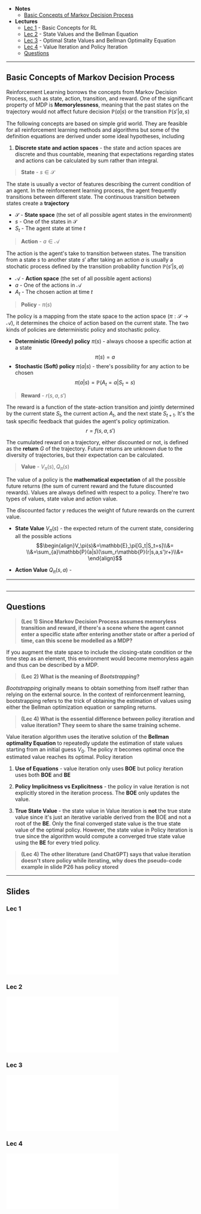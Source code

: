 
+ **Notes**
	+ [Basic Concepts of Markov Decision Process](#Basic%20Concepts%20of%20Markov%20Decision%20Process)
+ **Lectures**
	+ [Lec 1](#Lec%201) - Basic Concepts for RL
	+ [Lec 2](#Lec%202) - State Values and the Bellman Equation
	+ [Lec 3](#Lec%203) - Optimal State Values and Bellman Optimality Equation
	+ [Lec 4](#Lec%204) - Value Iteration and Policy Iteration
	+ [Questions](#Questions)



---
## Basic Concepts of Markov Decision Process

Reinforcement Learning borrows the concepts from Markov Decision Process, such as state, action, transition, and reward. One of the significant property of MDP is **Memorylessness**, meaning that the past states on the trajectory would not affect future decision $\mathbb{P}(a|s)$ or the transition $\mathbb{P}(s'|a,s)$

The following concepts are based on simple grid world. They are feasible for all reinforcement learning methods and algorithms but some of the definition equations are derived under some ideal hypotheses, including

1. **Discrete state and action spaces** - the state and action spaces are discrete and thus countable, meaning that expectations regarding states and actions can be calculated by sum rather than integral.


> **State** - $s\in\mathcal{S}$

The state is usually a vector of features describing the current condition of an agent. In the reinforcement learning process, the agent frequently transitions between different state. The continuous transition between states create a **trajectory**

+ $\mathcal{S}$ - **State space** (the set of all possible agent states in the environment)
+ $s$ - One of the states in $\mathcal{S}$
+ $S_t$ - The agent state at time $t$ 


> **Action** - $a\in\mathcal{A}$

The action is the agent's take to transition between states. The transition from a state $s$ to another state $s'$ after taking an action $a$ is usually a stochatic process defined by the transition probability  function $\mathbb{P}(s'|s,a)$

+ $\mathcal{A}$ - **Action space** (the set of all possible agent actions)
+ $a$ - One of the actions in $\mathcal{A}$
+ $A_t$ - The chosen action at time $t$ 


> **Policy** - $\pi(s)$

The policy is a mapping from the state space to the action space ($\pi: \mathcal{S} \to \mathcal{A}$), it determines the choice of action based on the current state. The two kinds of policies are deterministic policy and stochastic policy.

+ **Deterministic (Greedy) policy** $\pi(s)$ - always choose a specific action at a state
$$\pi(s)=a$$
+ **Stochastic (Soft) policy** $\pi(a|s)$ - there's possibility for any action to be chosen
$$\pi(a|s)=\mathbb{P}(A_t=a|S_t=s)$$


> **Reward** - $r(s,a,s')$

The reward is a function of the state-action transition and jointly determined by the current state $S_t$, the current action $A_t$, and the next state $S_{t+1}$. It's the task specific feedback that guides the agent's policy optimization. 
$$r=f(s,a,s')$$

The cumulated reward on a trajectory, either discounted or not, is defined as the **return** $G$ of the trajectory. Future returns are unknown due to the diversity of trajectories, but their expectation can be calculated.


> **Value** - $V_\pi(s), Q_\pi(s)$

The value of a policy is the **mathematical expectation** of all the possible future returns (the sum of current reward and the future discounted rewards). Values are always defined with respect to a policy. There're two types of values, state value and action value.

The discounted factor $\gamma$ reduces the weight of future rewards on the current value.

+ **State Value** $V_\pi(s)$ - the expected return of the current state, considering all the possible actions
$$\begin{align}V_\pi(s)&=\mathbb{E}_\pi[G_t|S_t=s]\\&= \\&=\sum_{a}\mathbb{P}(a|s)(\sum_r\mathbb{P}(r|s,a,s')r+)\\&= \end{align}$$  


+ **Action Value** $Q_\pi(s,a)$ - 


---
## 




---
## Questions

> **(Lec 1) Since Markov Decision Process assumes memoryless transition and reward, if there's a scene where the agent cannot enter a specific state after entering another state or after a period of time, can this scene be modelled as a MDP?**

If you augment the state space to include the closing-state condition or the time step as an element, this environment would become memoryless again and thus can be described by a MDP.


> **(Lec 2) What is the meaning of *Bootstrapping*?**

*Bootstrapping* originally means to obtain something from itself rather than relying on the external source. In the context of reinforcenment learning, bootstrapping refers to the trick of obtaining the estimation of values using either the Bellman optimization equation or sampling returns.


> **(Lec 4) What is the essential difference between policy iteration and value iteration? They seem to share the same training scheme.**

Value iteration algorithm uses the iterative solution of the **Bellman optimality Equation** to repeatedly update the estimation of state values starting from an initial guess $V_0$. The policy $\pi$ becomes optimal once the estimated value reaches its optimal. Policy iteration

1. **Use of Equations** - value iteration only uses **BOE** but policy iteration uses both **BOE** and **BE**

2. **Policy Implicitness vs Explicitness** - the policy in value iteration is not explicitly stored in the iteration process. The **BOE** only updates the value.

3. **True State Value** - the state value in Value iteration is **not** the true state value since it's just an iterative variable derived from the BOE and not a root of the **BE**. Only the final converged state value is the true state value of the optimal policy. However, the state value in Policy iteration is true since the algorithm would compute a converged true state value using the **BE** for every tried policy.



> **(Lec 4) The other literature (and ChatGPT) says that value iteration doesn't store policy while iterating, why does the pseudo-code example in slide P26 has policy stored**


---
## Slides

### Lec 1

![](PPT_Reinforcement_Learning_NTU_2025_v1_0_Lecture%201.pdf)

### Lec 2 

![](PPT_Reinforcement_Learning_NTU_2025_v1_0_Lecture%202.pdf)

### Lec 3

![](PPT_Reinforcement_Learning_NTU_2025_v1_0_Lecture%203.pdf)

### Lec 4 

![](PPT_Reinforcement_Learning_NTU_2025_v1_0_Lecture%204(4).pdf)